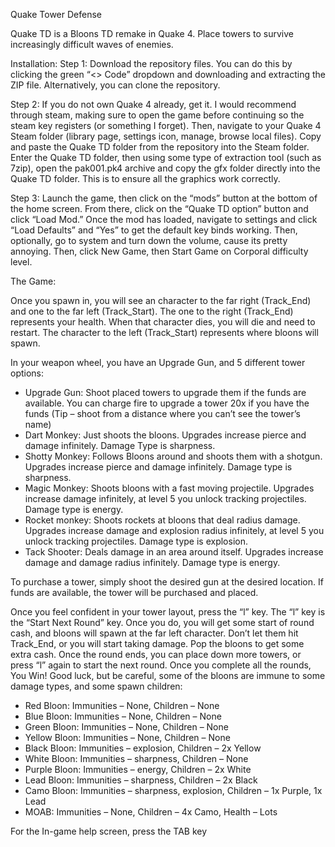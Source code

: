 Quake Tower Defense

Quake TD is a Bloons TD remake in Quake 4. Place towers to survive increasingly difficult waves of enemies.

Installation:
Step 1: Download the repository files. You can do this by clicking the green “<> Code” dropdown and downloading and extracting the ZIP file. Alternatively, you can clone the repository.

Step 2: If you do not own Quake 4 already, get it. I would recommend through steam, making sure to open the game before continuing so the steam key registers (or something I forget). Then, navigate to your Quake 4 Steam folder (library page, settings icon, manage, browse local files). Copy and paste the Quake TD folder from the repository into the Steam folder. Enter the Quake TD folder, then using some type of extraction tool (such as 7zip), open the pak001.pk4 archive and copy the gfx folder directly into the Quake TD folder. This is to ensure all the graphics work correctly.

Step 3: Launch the game, then click on the “mods” button at the bottom of the home screen. From there, click on the “Quake TD option” button and click “Load Mod.” Once the mod has loaded, navigate to settings and click “Load Defaults” and “Yes” to get the default key binds working. Then, optionally, go to system and turn down the volume, cause its pretty annoying. Then, click New Game, then Start Game on Corporal difficulty level.

The Game:

Once you spawn in, you will see an character to the far right (Track_End) and one to the far left (Track_Start). The one to the right (Track_End) represents your health. When that character dies, you will die and need to restart. The character to the left (Track_Start) represents where bloons will spawn. 

In your weapon wheel, you have an Upgrade Gun, and 5 different tower options:
-	Upgrade Gun: Shoot placed towers to upgrade them if the funds are available. You can charge fire to upgrade a tower 20x if you have the funds (Tip – shoot from a distance where you can’t see the tower’s name)
-	Dart Monkey: Just shoots the bloons. Upgrades increase pierce and damage infinitely. Damage Type is sharpness.
-	Shotty Monkey: Follows Bloons around and shoots them with a shotgun. Upgrades increase pierce and damage infinitely. Damage type is sharpness.
-	Magic Monkey: Shoots bloons with a fast moving projectile. Upgrades increase damage infinitely, at level 5 you unlock tracking projectiles. Damage type is energy.
-	Rocket monkey: Shoots rockets at bloons that deal radius damage. Upgrades increase damage and explosion radius infinitely, at level 5 you unlock tracking projectiles. Damage type is explosion.
-	Tack Shooter: Deals damage in an area around itself. Upgrades increase damage and damage radius infinitely. Damage type is energy.

To purchase a tower, simply shoot the desired gun at the desired location. If funds are available, the tower will be purchased and placed.

Once you feel confident in your tower layout, press the “l” key. The “l” key is the “Start Next Round” key. Once you do, you will get some start of round cash, and bloons will spawn at the far left character. Don’t let them hit Track_End, or you will start taking damage. Pop the bloons to get some extra cash. Once the round ends, you can place down more towers, or press “l” again to start the next round. Once you complete all the rounds, You Win! Good luck, but be careful, some of the bloons are immune to some damage types, and some spawn children:
-	Red Bloon: Immunities – None, Children – None
-	Blue Bloon: Immunities – None, Children – None
-	Green Bloon: Immunities – None, Children – None
-	Yellow Bloon: Immunities – None, Children – None
-	Black Bloon: Immunities – explosion, Children – 2x Yellow
-	White Bloon: Immunities – sharpness, Children – None
-	Purple Bloon: Immunities – energy, Children – 2x White
-	Lead Bloon: Immunities – sharpness, Children – 2x Black
-	Camo Bloon: Immunities – sharpness, explosion, Children – 1x Purple, 1x Lead
-	MOAB: Immunities – None, Children – 4x Camo, Health – Lots

For the In-game help screen, press the TAB key

